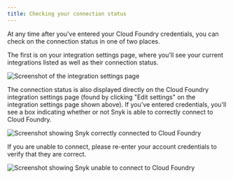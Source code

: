 ```yaml
---
title: Checking your connection status
---
```

At any time after you've entered your Cloud Foundry credentials, you can check on the connection status in one of two places.

The first is on your integration settings page, where you'll see your current integrations listed as well as their connection status.

![Screenshot of the integration settings page](https://res.cloudinary.com/snyk/image/upload/c_scale,w_auto,q_auto/v1496757784/serverless-docs/integration-settings.png)

The connection status is also displayed directly on the Cloud Foundry integration settings  page (found by clicking "Edit settings" on the integration settings page shown above). If you've entered credentials, you'll see a box indicating whether or not Snyk is able to correctly connect to Cloud Foundry.

![Screenshot showing Snyk correctly connected to Cloud Foundry](https://res.cloudinary.com/snyk/image/upload/c_scale,w_auto,q_auto/v1493154598/serverless-docs/cloud-foundry-connected.png)


If you are unable to connect, please re-enter your account credentials to verify that they are correct.

![Screenshot showing Snyk unable to connect to Cloud Foundry](https://res.cloudinary.com/snyk/image/upload/c_scale,w_auto,q_auto/v1493154598/serverless-docs/cloud-foundry-cant-connect.png)
